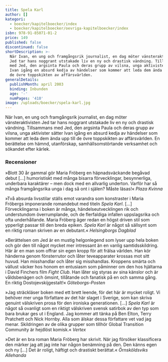 ```yaml
---
title: Spela Karl
author: []
kategori:
  - boecker/kapitelboecker/index
  - boecker/kapitelboecker/oevriga-kapitelboecker/index
isbn: 978-91-85071-01-2
price: 149
published: false
discontinued: false
shortDescription: >-
  När Ivan, en ung och framgångsrik journalist, en dag möter vänsteraktivisten
  Jed tar hans noggrant utstakade liv en ny och drastisk vändning. Tillsammans
  med Jed, den argsinta Paula och deras grupp av vilsna, unga aktivister sätter
  Ivan igång en absurd kedja av händelser som kommer att leda dem ända upp till
  de övre toppskikten av affärsvärlden.
generalDetails:
  publishMonth: april 2003
  binding: Inbunden
  age: '-'
  numPages: '410'
image: /uploads/boecker/spela-karl.jpg
---
```

När Ivan, en ung och framgångsrik journalist, en dag möter vänsteraktivisten Jed tar hans noggrant utstakade liv en ny och drastisk vändning. Tillsammans med Jed, den argsinta Paula och deras grupp av vilsna, unga aktivister sätter Ivan igång en absurd kedja av händelser som kommer att leda dem ända upp till de övre toppskikten av affärsvärlden. En berättelse om hämnd, utanförskap, samhällsomstörtande verksamhet och sökandet efter kärlek.

### Recensioner

»Blott 30 år gammal gör Maria Fröberg en häpnadsväckande begåvad debut \[...\] humoristiskt med många bisarra förvecklingar, besynnerliga, underbara karaktärer – men dock med en allvarlig underton. Varför har så många framgångsrika unga i dag så ont i själen? Måste läsas!« _Plaza Kvinna_

»Två absurda livsstilar ställs emot varandra som konstraster i Maria Fröbergs imponerande romandebut med titeln _Spela Karl_. \[...\] Förvecklingarna i boken är många, händelseutvecklingen rik och understundom överrumplande, och de flerfaldiga infallen uppslagsrika och ofta underhållande. Maria Fröberg äger redan en högst driven stil som ypperligt passar till den breda epiken. _Spela Karl_ är något så sällsynt som en riktig roman skriven av en debutant.« _Helsingborgs Dagblad_

»Berättelsen om Jed är en mustig helgonlegend som lyser upp hela boken och gör den till något mycket mer intressant än en vanlig samtidsskildring. Här är en man som offrar sin egen kropp för att frälsa världen. Han kör händerna genom fönsterrutor och låter teveapparater krossas mot sitt huvud. Han misshandlar och låter sig misshandlas. Kroppens smärta och vällust väcker hos honom en entusiasm som påminner om den hos hjältarna i David Finchers film _Fight Club_. Han låter sig styras av sina känslor och är våldsbenägen och ömsint, tillåtande och fanatisk på en och samma gång. En riktig Dostojevskijgestalt!« _Göteborgs-Posten_

»Jag sträckläser boken med ett brett leende, för det här är mycket roligt. Vi behöver mer unga författare av det här slaget i Sverige, som kan skriva genuint välskriven prosa för den ironiska generationen. \[...\] _Spela Karl_ är något så ovanligt som en riktigt välskriven svensk satirbok av den typ som bara brukar ges ut i England. Jag kommer att tänka på Ben Elton, Terry Pratchett och Nick Hornby. Alla som älskar dessa författare vet vad jag menar. Skildringen av de olika grupper som tillhör Global Transition Community är hejdlöst komisk.« _Vertex_

»Det är en bra roman Maria Fröberg har skrivit. När jag försöker klassificera den märker jag att jag inte har någon benämning på den. Den känns egen och ny \[...\] Det är roligt, häftigt och drastiskt berättat.« _Örnsköldsviks Allehanda_
